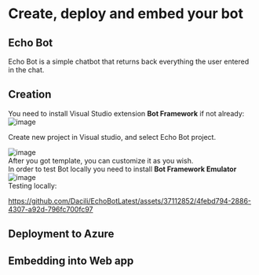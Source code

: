 # Create, deploy and embed your bot
## Echo Bot 

Echo Bot is a simple chatbot that returns back everything the user entered in the chat.  
## Creation
You need to install Visual Studio extension **Bot Framework** if not already:    
![image](https://github.com/Dacili/EchoBotLatest/assets/37112852/ee84e938-f952-443f-a677-3691c878f3e6)  

Create new project in Visual studio, and select Echo Bot project.   

![image](https://github.com/Dacili/EchoBotLatest/assets/37112852/1349c0d7-8b24-4d3f-8201-5a13564f7269)  
After you got template, you can customize it as you wish.  
In order to test Bot locally you need to install **Bot Framework Emulator**  
![image](https://github.com/Dacili/EchoBotLatest/assets/37112852/06fb1286-6c12-44c6-8dc4-a9ac8018d909)  
Testing locally:  

https://github.com/Dacili/EchoBotLatest/assets/37112852/4febd794-2886-4307-a92d-796fc700fc97


## Deployment to Azure

## Embedding into Web app

